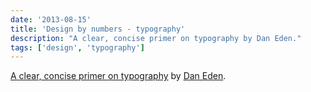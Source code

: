 ```yaml
---
date: '2013-08-15'
title: 'Design by numbers - typography'
description: "A clear, concise primer on typography by Dan Eden."
tags: ['design', 'typography']
---
```


[A clear, concise primer on typography](https://medium.com/design-ux/2e5fd2f262e4) by [Dan Eden](http://daneden.me).<!-- excerpt -->
